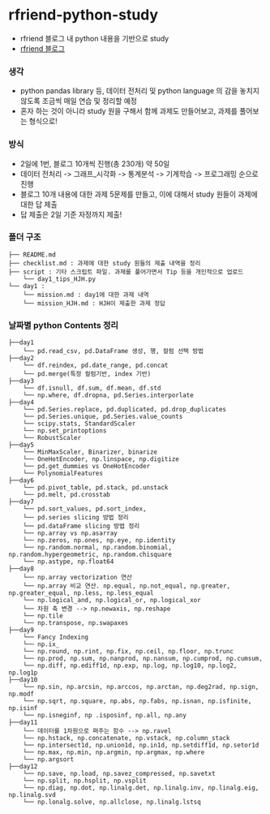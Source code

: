 # rfriend-python-study
- rfriend 블로그 내 python 내용을 기반으로 study 
- [rfriend 블로그](https://rfriend.tistory.com/250?category=675917) 

### 생각
- python pandas library 등, 데이터 전처리 및 python language 의 감을 놓치지 않도록 조금씩 매일 연습 및 정리할 예정
- 혼자 하는 것이 아니라 study 원을 구해서 함께 과제도 만들어보고, 과제를 풀어보는 형식으로!

### 방식
- 2일에 1번, 블로그 10개씩 진행(총 230개) 약 50일
- 데이터 전처리 -> 그래프_시각화 -> 통계분석 -> 기계학습 -> 프로그래밍 순으로 진행
- 블로그 10개 내용에 대한 과제 5문제를 만들고, 이에 대해서 study 원들이 과제에 대한 답 제출
- 답 제출은 2일 기준 자정까지 제출!  

### 폴더 구조
```
├── README.md
├── checklist.md : 과제에 대한 study 원들의 제출 내역을 정리
├── script : 기타 스크립트 파일. 과제를 풀어가면서 Tip 등을 개인적으로 업로드
    └── day1_tips_HJH.py     
└── day1 :  
    └── mission.md : day1에 대한 과제 내역
    └── mission_HJH.md : HJH이 제출한 과제 정답
```

### 날짜별 python Contents 정리
```
├──day1
    └── pd.read_csv, pd.DataFrame 생성, 행, 컬럼 선택 방법
├──day2
    └── df.reindex, pd.date_range, pd.concat
    └── pd.merge(특정 컬럼기반, index 기반)
├──day3
    └── df.isnull, df.sum, df.mean, df.std
    └── np.where, df.dropna, pd.Series.interporlate
├──day4
    └── pd.Series.replace, pd.duplicated, pd.drop_duplicates
    └── pd.Series.unique, pd.Series.value_counts
    └── scipy.stats, StandardScaler
    └── np.set_printoptions
    └── RobustScaler
├──day5
    └── MinMaxScaler, Binarizer, binarize
    └── OneHotEncoder, np.linspace, np.digitize
    └── pd.get_dummies vs OneHotEncoder
    └── PolynomialFeatures
├──day6
    └── pd.pivot_table, pd.stack, pd.unstack
    └── pd.melt, pd.crosstab
├──day7
    └── pd.sort_values, pd.sort_index, 
    └── pd.series slicing 방법 정리
    └── pd.dataFrame slicing 방법 정리
    └── np.array vs np.asarray
    └── np.zeros, np.ones, np.eye, np.identity
    └── np.random.normal, np.random.binomial, np.random.hypergeometric, np.random.chisquare
    └── np.astype, np.float64
├──day8
    └── np.array vectorization 연산
    └── np.array 비교 연산. np.equal, np.not_equal, np.greater, np.greater_equal, np.less, np.less_equal
    └── np.logical_and, np.logical_or, np.logical_xor
    └── 차원 축 변경 --> np.newaxis, np.reshape
    └── np.tile
    └── np.transpose, np.swapaxes
├──day9
    └── Fancy Indexing
    └── np.ix_
    └── np.round, np.rint, np.fix, np.ceil, np.floor, np.trunc
    └── np.prod, np.sum, np.nanprod, np.nansum, np.cumprod, np.cumsum, 
    └── np.diff, np.ediff1d, np.exp, np.log, np.log10, np.log2, np.log1p
├──day10
    └── np.sin, np.arcsin, np.arccos, np.arctan, np.deg2rad, np.sign, np.modf
    └── np.sqrt, np.square, np.abs, np.fabs, np.isnan, np.isfinite, np.isinf
    └── np.isneginf, np .isposinf, np.all, np.any
├──day11
    └── 데이터를 1차원으로 펴주는 함수 --> np.ravel 
    └── np.hstack, np.concatenate, np.vstack, np.column_stack
    └── np.intersect1d, np.union1d, np.in1d, np.setdiff1d, np.setor1d
    └── np.max, np.min, np.argmin, np.argmax, np.where
    └── np.argsort
├──day12
    └── np.save, np.load, np.savez_compressed, np.savetxt
    └── np.split, np.hsplit, np.vsplit
    └── np.diag, np.dot, np.linalg.det, np.linalg.inv, np.linalg.eig, np.linalg.svd
    └── np.lonalg.solve, np.allclose, np.linalg.lstsq
```
